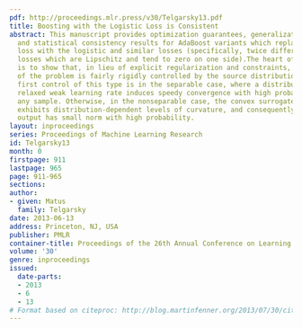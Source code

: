 ```yaml
---
pdf: http://proceedings.mlr.press/v30/Telgarsky13.pdf
title: Boosting with the Logistic Loss is Consistent
abstract: This manuscript provides optimization guarantees, generalization bounds,
  and statistical consistency results for AdaBoost variants which replace the exponential
  loss with the logistic and similar losses (specifically, twice differentiable convex
  losses which are Lipschitz and tend to zero on one side).The heart of the analysis
  is to show that, in lieu of explicit regularization and constraints, the structure
  of the problem is fairly rigidly controlled by the source distribution itself. The
  first control of this type is in the separable case, where a distribution-dependent
  relaxed weak learning rate induces speedy convergence with high probability over
  any sample. Otherwise, in the nonseparable case, the convex surrogate risk itself
  exhibits distribution-dependent levels of curvature, and consequently the algorithm’s
  output has small norm with high probability.
layout: inproceedings
series: Proceedings of Machine Learning Research
id: Telgarsky13
month: 0
firstpage: 911
lastpage: 965
page: 911-965
sections: 
author:
- given: Matus
  family: Telgarsky
date: 2013-06-13
address: Princeton, NJ, USA
publisher: PMLR
container-title: Proceedings of the 26th Annual Conference on Learning Theory
volume: '30'
genre: inproceedings
issued:
  date-parts:
  - 2013
  - 6
  - 13
# Format based on citeproc: http://blog.martinfenner.org/2013/07/30/citeproc-yaml-for-bibliographies/
---
```

